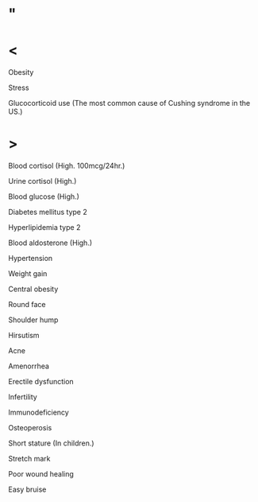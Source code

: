 # "

# <

Obesity

Stress

Glucocorticoid use
(The most common cause of Cushing syndrome in the US.)

# >

Blood cortisol
(High. 100mcg/24hr.)

Urine cortisol
(High.)

Blood glucose
(High.)

Diabetes mellitus type 2

Hyperlipidemia type 2

Blood aldosterone
(High.)

Hypertension

Weight gain

Central obesity

Round face

Shoulder hump

Hirsutism

Acne

Amenorrhea

Erectile dysfunction

Infertility

Immunodeficiency

Osteoperosis

Short stature
(In children.)

Stretch mark

Poor wound healing

Easy bruise
